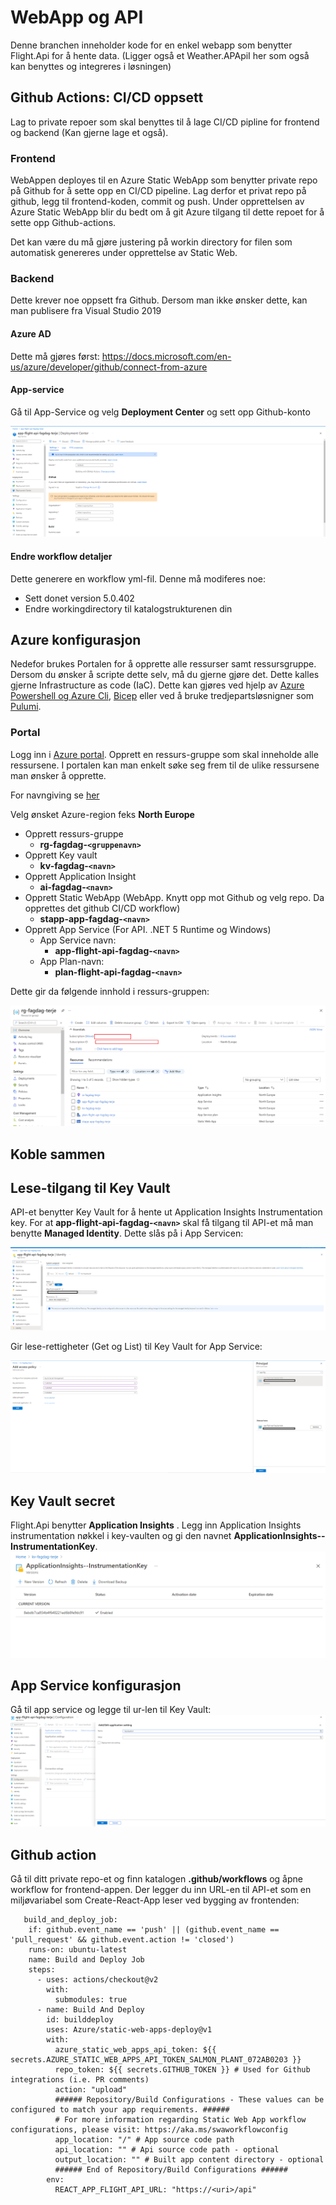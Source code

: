 # WebApp og API

Denne branchen inneholder kode for en enkel webapp som benytter Flight.Api for å hente data. (Ligger også et Weather.APApiI her som også kan benyttes og integreres i løsningen)

## Github Actions: CI/CD oppsett

Lag to private repoer som skal benyttes til å lage CI/CD pipline for frontend og backend (Kan gjerne lage et også).

### Frontend

WebAppen deployes til en Azure Static WebApp som benytter private repo på Github for å sette opp en CI/CD pipeline. Lag derfor et privat repo på github, legg til frontend-koden, commit og push. Under opprettelsen av Azure Static WebApp blir du bedt om å git Azure tilgang til dette repoet for å sette opp Github-actions.

Det kan være du må gjøre justering på workin directory for filen som automatisk genereres under opprettelse av Static Web.

### Backend

Dette krever noe oppsett fra Github. Dersom man ikke ønsker dette, kan man publisere fra Visual Studio 2019

#### Azure AD

Dette må gjøres først: https://docs.microsoft.com/en-us/azure/developer/github/connect-from-azure

#### App-service

Gå til App-Service og velg **Deployment Center** og sett opp Github-konto

![CI/CD](ci-cd-backend.png)

#### Endre workflow detaljer

Dette generere en workflow yml-fil. Denne må modiferes noe:

- Sett donet version 5.0.402
- Endre workingdirectory til katalogstrukturenen din

## Azure konfigurasjon

Nedefor brukes Portalen for å opprette alle ressurser samt ressursgruppe. Dersom du ønsker å scripte dette selv, må du gjerne gjøre det. Dette kalles gjerne Infrastructure as code (IaC). Dette kan gjøres ved hjelp av [Azure Powershell og Azure Cli](https://docs.microsoft.com/en-us/azure/azure-resource-manager/templates/), [Bicep](https://docs.microsoft.com/en-us/azure/azure-resource-manager/bicep/overview) eller ved å bruke tredjepartsløsnigner som [Pulumi](https://www.pulumi.com/docs/get-started/azure).

### Portal

Logg inn i [Azure portal](https://portal.azure.com/#home). Opprett en ressurs-gruppe som skal inneholde alle ressursene. I portalen kan man enkelt søke seg frem til de ulike ressursene man ønsker å opprette.

For navngiving se [her](https://docs.microsoft.com/en-us/azure/cloud-adoption-framework/ready/azure-best-practices/resource-abbreviations)

Velg ønsket Azure-region feks **North Europe**

- Opprett ressurs-gruppe
  - **rg-fagdag-`<gruppenavn>`**
- Opprett Key vault
  - **kv-fagdag-`<navn>`**
- Opprett Application Insight
  - **ai-fagdag-`<navn>`**
- Opprett Static WebApp (WebApp. Knytt opp mot Github og velg repo. Da opprettes det github CI/CD workflow)
  - **stapp-app-fagdag-`<navn>`**
- Opprett App Service (For API. .NET 5 Runtime og Windows)
  - App Service navn:
    - **app-flight-api-fagdag-`<navn>`**
  - App Plan-navn:
    - **plan-flight-api-fagdag-`<navn>`**

Dette gir da følgende innhold i ressurs-gruppen:

![Ressursgruppeinnhold](resource-group.png)

## Koble sammen

## Lese-tilgang til Key Vault

API-et benytter Key Vault for å hente ut Application Insights Instrumentation key. For at **app-flight-api-fagdag-`<navn>`** skal få tilgang til API-et må man benytte **Managed Identity**. Dette slås på i App Servicen:

![Manged identity](managed-identity.png)

Gir lese-rettigheter (Get og List) til Key Vault for App Service:

![Role assignment ](key-vault-assignment.png)

## Key Vault secret

Flight.Api benytter **Application Insights** . Legg inn Application Insights instrumentation nøkkel i key-vaulten og gi den navnet **ApplicationInsights--InstrumentationKey**.
![Key vault secret ](key-vault-secret.png)

## App Service konfigurasjon

Gå til app service og legge til ur-len til Key Vault:
![Key vault url ](app-service-config.png)

## Github action

Gå til ditt private repo-et og finn katalogen **.github/workflows** og åpne workflow for frontend-appen. Der legger du inn URL-en til API-et som en miljøvariabel som Create-React-App leser ved bygging av frontenden:

```
   build_and_deploy_job:
    if: github.event_name == 'push' || (github.event_name == 'pull_request' && github.event.action != 'closed')
    runs-on: ubuntu-latest
    name: Build and Deploy Job
    steps:
      - uses: actions/checkout@v2
        with:
          submodules: true
      - name: Build And Deploy
        id: builddeploy
        uses: Azure/static-web-apps-deploy@v1
        with:
          azure_static_web_apps_api_token: ${{ secrets.AZURE_STATIC_WEB_APPS_API_TOKEN_SALMON_PLANT_072AB0203 }}
          repo_token: ${{ secrets.GITHUB_TOKEN }} # Used for Github integrations (i.e. PR comments)
          action: "upload"
          ###### Repository/Build Configurations - These values can be configured to match your app requirements. ######
          # For more information regarding Static Web App workflow configurations, please visit: https://aka.ms/swaworkflowconfig
          app_location: "/" # App source code path
          api_location: "" # Api source code path - optional
          output_location: "" # Built app content directory - optional
          ###### End of Repository/Build Configurations ######
        env:
          REACT_APP_FLIGHT_API_URL: "https://<uri>/api"
```
